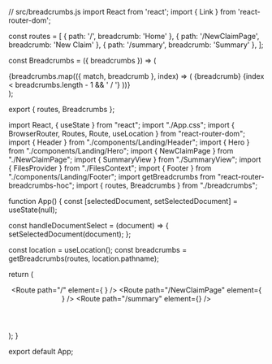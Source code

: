 // src/breadcrumbs.js
import React from 'react';
import { Link } from 'react-router-dom';

const routes = [
  { path: '/', breadcrumb: 'Home' },
  { path: '/NewClaimPage', breadcrumb: 'New Claim' },
  { path: '/summary', breadcrumb: 'Summary' },
];

const Breadcrumbs = ({ breadcrumbs }) => (
  <nav>
    {breadcrumbs.map(({ match, breadcrumb }, index) => (
      <span key={match.pathname}>
        <Link to={match.pathname}>{breadcrumb}</Link>
        {index < breadcrumbs.length - 1 && ' / '}
      </span>
    ))}
  </nav>
);

export { routes, Breadcrumbs };





import React, { useState } from "react";
import "./App.css";
import { BrowserRouter, Routes, Route, useLocation } from "react-router-dom";
import { Header } from "./components/Landing/Header";
import { Hero } from "./components/Landing/Hero"; 
import { NewClaimPage } from "./NewClaimPage";
import { SummaryView } from "./SummaryView";
import { FilesProvider } from "./FilesContext";
import { Footer } from "./components/Landing/Footer";
import getBreadcrumbs from "react-router-breadcrumbs-hoc";
import { routes, Breadcrumbs } from "./breadcrumbs";

function App() {
  const [selectedDocument, setSelectedDocument] = useState(null);

  const handleDocumentSelect = (document) => {
    setSelectedDocument(document);
  };

  const location = useLocation();
  const breadcrumbs = getBreadcrumbs(routes, location.pathname);

  return (
    <div>
      <Header />
      <FilesProvider>
        <Breadcrumbs breadcrumbs={breadcrumbs} />
        <Routes>
          <Route path="/" element={
            <Hero onDocumentSelect={handleDocumentSelect} />
          } />
          <Route path="/NewClaimPage" element={
            <NewClaimPage />  
          } />
          <Route path="/summary" element={<SummaryView />} />
        </Routes>
      </FilesProvider>
      <Footer />
    </div>
  );
}

export default App;
